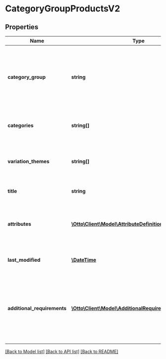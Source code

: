 # CategoryGroupProductsV2

## Properties
Name | Type | Description | Notes
------------ | ------------- | ------------- | -------------
**category_group** | **string** | a category group defines a list of categories and the market place attributes for these categories. | [optional] 
**categories** | **string[]** | the list of the categories for this category group. | [optional] 
**variation_themes** | **string[]** | overview of all attributes that can be used to create variantions. | [optional] 
**title** | **string** | shows how our product title is built | [optional] 
**attributes** | [**\Otto\Client\Model\AttributeDefinitionProductsV2[]**](AttributeDefinitionProductsV2.md) | list of the market place attributes for the categories of this group. | [optional] 
**last_modified** | [**\DateTime**](\DateTime.md) | last modification date of the category. | [optional] 
**additional_requirements** | [**\Otto\Client\Model\AdditionalRequirementProductsV2[]**](AdditionalRequirementProductsV2.md) | a list of general requirements for certain product attributes that apply to all categories in the category group | [optional] 

[[Back to Model list]](../../README.md#documentation-for-models) [[Back to API list]](../../README.md#documentation-for-api-endpoints) [[Back to README]](../../README.md)

